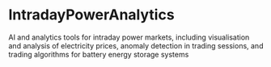 # IntradayPowerAnalytics
AI and analytics tools for intraday power markets, including visualisation and analysis of electricity prices, anomaly detection in trading sessions, and trading algorithms for battery energy storage systems
